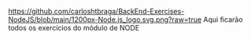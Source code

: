 https://github.com/carloshtbraga/BackEnd-Exercises-NodeJS/blob/main/1200px-Node.js_logo.svg.png?raw=true
Aqui ficarão todos os exercícios do módulo de NODE
